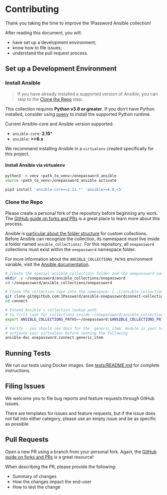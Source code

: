 # Contributing

Thank you taking the time to improve the 1Password Ansible collection! 

After reading this document, you will: 
- have set up a development environment; 
- know how to file issues;
- understand the pull request process.


## Set up a Development Environment

### Install Ansible

> If you have already installed a supported version of Ansible, you can skip to the [Clone the Repo](#clone-the-repo) step.

This collection requires **Python v3.8 or greater**. If you don't have Python installed, consider using [pyenv](https://github.com/pyenv/pyenv) to install the supported Python runtime.


Current Ansible-core and Ansible version supported:
- `ansible-core`: **2.15***
- `ansible`: **>=6.x**

We recommend installing Ansible in a `virtualenv` created specifically for this project. 

#### Install Ansible via virtualenv

```bash
python3 -m venv <path_to_venv>/onepassword_ansible
source <path_to_venv>/onepassword_ansible activate

pip3 install 'ansible-core==2.11.*' 'ansible>=4.0,<5'
```

### Clone the Repo

Please create a personal fork of the repository before beginning any work. The [GitHub guide on forks and PRs](https://docs.github.com/en/github/collaborating-with-pull-requests/proposing-changes-to-your-work-with-pull-requests/creating-a-pull-request-from-a-fork) is a great place to learn more about this process.


Ansible is [particular about the folder structure](https://github.com/ansible/ansible/issues/60215) for custom collections. Before Ansible can recognize the collection, its namespace must live inside a folder named `ansible_collections/`. For this repository, all `onepassword` collections must exist within the `onepassword` namespace folder.

For more information about the `ANSIBLE_COLLECTIONS_PATHS` environment variable, visit the [Ansible documentation](https://docs.ansible.com/ansible/latest/reference_appendices/config.html#envvar-ANSIBLE_COLLECTIONS_PATHS).

```bash
# Create the special ansible_collections folder and the onepassword namespace directory
mkdir -p ~/onepassword/ansible_collections/onepassword
cd ~/onepassword/ansible_collections/onepassword

# Clone the collection repo into the namespace: {..}/ansible_collections/onepassword
git clone git@github.com:1Password/ansible-onepasswordconnect-collection.git connect
cd connect

# Extend Ansible's collection lookup path 
# to first look for collections inside ~/onepassword/ansible_collections/... 
export ANSIBLE_COLLECTIONS_PATHS=~/onepassword:$ANSIBLE_COLLECTIONS_PATHS

# Verify - you should see docs for the `generic_item` module in your terminal
# activate your virtualenv before running the following
ansible-doc onepassword.connect.generic_item
```

## Running Tests

We run our tests using Docker images. See [tests/README.md](tests/README.md) for complete instructions.


## Filing Issues

We welcome you to file bug reports and feature requests through GitHub issues. 

There are templates for issues and feature requests, but if the issue does not fall into either category, please use an empty issue and be as specific as possible.

## Pull Requests

Open a new PR using a branch from your personal fork. Again, the [GitHub guide on forks and PRs](https://docs.github.com/en/github/collaborating-with-pull-requests/proposing-changes-to-your-work-with-pull-requests/creating-a-pull-request-from-a-fork) is a great resource!

When describing the PR, please provide the following:
- Summary of changes
- How the changes impact the end-user
- How to test the change

